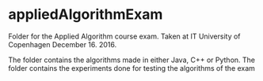 # appliedAlgorithmExam
Folder for the Applied Algorithm course exam. Taken at IT University of Copenhagen December 16. 2016.

The folder contains the algorithms made in either Java, C++ or Python. 
The folder contains the experiments done for testing the algorithms of the exam

